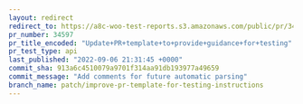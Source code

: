 ```yaml
---
layout: redirect
redirect_to: https://a8c-woo-test-reports.s3.amazonaws.com/public/pr/34597/api/index.html
pr_number: 34597
pr_title_encoded: "Update+PR+template+to+provide+guidance+for+testing"
pr_test_type: api
last_published: "2022-09-06 21:31:45 +0000"
commit_sha: 913a6c4510079a9701f314aa91db193977a49659
commit_message: "Add comments for future automatic parsing"
branch_name: patch/improve-pr-template-for-testing-instructions
---
```


